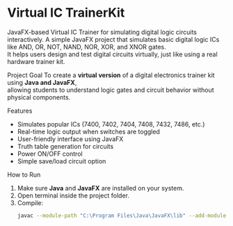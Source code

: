 # Virtual IC TrainerKit
JavaFX-based Virtual IC Trainer for simulating digital logic circuits interactively.
A simple JavaFX project that simulates basic digital logic ICs like AND, OR, NOT, NAND, NOR, XOR, and XNOR gates.  
It helps users design and test digital circuits virtually, just like using a real hardware trainer kit.

 Project Goal
To create a **virtual version** of a digital electronics trainer kit using **Java and JavaFX**,  
allowing students to understand logic gates and circuit behavior without physical components.

 Features
- Simulates popular ICs (7400, 7402, 7404, 7408, 7432, 7486, etc.)
- Real-time logic output when switches are toggled
- User-friendly interface using JavaFX
- Truth table generation for circuits
- Power ON/OFF control
- Simple save/load circuit option


 How to Run
1. Make sure **Java** and **JavaFX** are installed on your system.  
2. Open terminal inside the project folder.  
3. Compile:
   ```bash
   javac --module-path "C:\Program Files\Java\JavaFX\lib" --add-modules javafx.controls,javafx.fxml VirtualICTrainer.java
